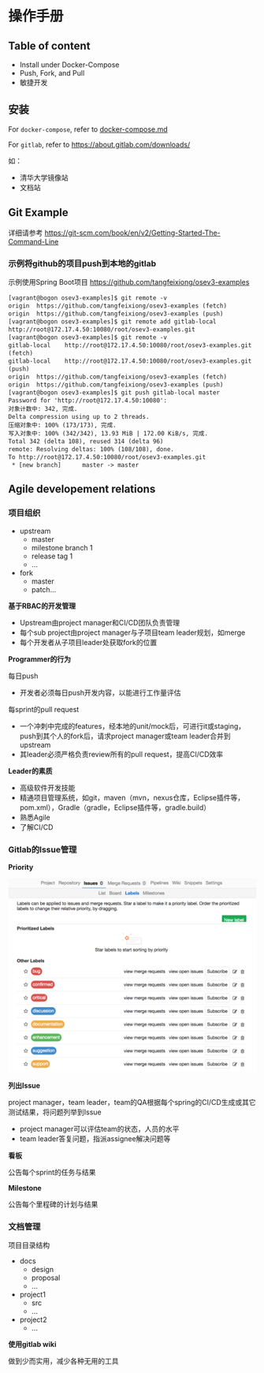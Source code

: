 # 操作手册

## Table of content

* Install under Docker-Compose
* Push, Fork, and Pull
* 敏捷开发

## 安装

For `docker-compose`, refer to [docker-compose.md](./docker-compose.md)

For `gitlab`, refer to https://about.gitlab.com/downloads/

如：

* 清华大学镜像站
* 文档站

## Git Example

详细请参考 https://git-scm.com/book/en/v2/Getting-Started-The-Command-Line

### 示例将github的项目push到本地的gitlab

示例使用Spring Boot项目 https://github.com/tangfeixiong/osev3-examples
```
[vagrant@bogon osev3-examples]$ git remote -v
origin	https://github.com/tangfeixiong/osev3-examples (fetch)
origin	https://github.com/tangfeixiong/osev3-examples (push)
[vagrant@bogon osev3-examples]$ git remote add gitlab-local http://root@172.17.4.50:10080/root/osev3-examples.git
[vagrant@bogon osev3-examples]$ git remote -v
gitlab-local	http://root@172.17.4.50:10080/root/osev3-examples.git (fetch)
gitlab-local	http://root@172.17.4.50:10080/root/osev3-examples.git (push)
origin	https://github.com/tangfeixiong/osev3-examples (fetch)
origin	https://github.com/tangfeixiong/osev3-examples (push)
[vagrant@bogon osev3-examples]$ git push gitlab-local master
Password for 'http://root@172.17.4.50:10080': 
对象计数中: 342, 完成.
Delta compression using up to 2 threads.
压缩对象中: 100% (173/173), 完成.
写入对象中: 100% (342/342), 13.93 MiB | 172.00 KiB/s, 完成.
Total 342 (delta 108), reused 314 (delta 96)
remote: Resolving deltas: 100% (108/108), done.
To http://root@172.17.4.50:10080/root/osev3-examples.git
 * [new branch]      master -> master
```

## Agile developement relations

### 项目组织

- upstream
  - master
  - milestone branch 1
  - release tag 1
  - ...
- fork
  - master
  - patch...

__基于RBAC的开发管理__

* Upstream由project manager和CI/CD团队负责管理
* 每个sub project由project manager与子项目team leader规划，如merge
* 每个开发者从子项目leader处获取fork的位置

__Programmer的行为__

每日push

* 开发者必须每日push开发内容，以能进行工作量评估

每sprint的pull request

* 一个冲刺中完成的features，经本地的unit/mock后，可进行it或staging，push到其个人的fork后，请求project manager或team leader合并到upstream
* 其leader必须严格负责review所有的pull request，提高CI/CD效率

__Leader的素质__

* 高级软件开发技能
* 精通项目管理系统，如git，maven（mvn，nexus仓库，Eclipse插件等，pom.xml），Gradle（gradle，Eclipse插件等，gradle.build）
* 熟悉Agile
* 了解CI/CD

### Gitlab的Issue管理

__Priority__

![屏幕快照 2017-06-26 下午9.06.29.png](./屏幕快照%202017-06-26%20下午9.06.29.png)

__列出Issue__

project manager，team leader，team的QA根据每个spring的CI/CD生成或其它测试结果，将问题列举到Issue

* project manager可以评估team的状态，人员的水平
* team leader答复问题，指派assignee解决问题等

__看板__

公告每个sprint的任务与结果

__Milestone__

公告每个里程碑的计划与结果

### 文档管理

项目目录结构

- docs
  - design
  - proposal
  - ...
- project1
  - src
  - ...
- project2
  - ...

__使用gitlab wiki__

做到少而实用，减少各种无用的工具